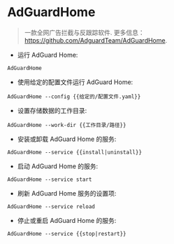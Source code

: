 # AdGuardHome

> 一款全网广告拦截与反跟踪软件.
> 更多信息：<https://github.com/AdguardTeam/AdGuardHome>.

- 运行 AdGuard Home:

`AdGuardHome`

- 使用给定的配置文件运行 AdGuard Home:

`AdGuardHome --config {{给定的/配置文件.yaml}}`

- 设置存储数据的工作目录:

`AdGuardHome --work-dir {{工作目录/路径}}`

- 安装或卸载 AdGuard Home 的服务:

`AdGuardHome --service {{install|uninstall}}`

- 启动 AdGuard Home 的服务:

`AdGuardHome --service start`

- 刷新 AdGuard Home 服务的设置项:

`AdGuardHome --service reload`

- 停止或重启 AdGuard Home 的服务:

`AdGuardHome --service {{stop|restart}}`
